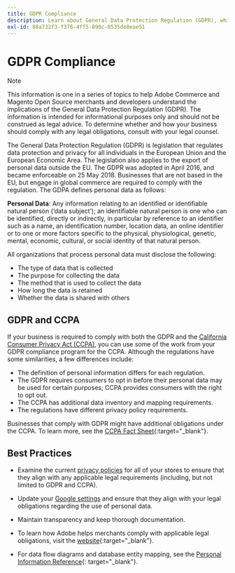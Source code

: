 ```yaml
---
title: GDPR Compliance
description: Learn about General Data Protection Regulation (GDPR), which is legislation that regulates data protection and privacy for all individuals in the European Union and the European Economic Area.
exl-id: 88a732f3-f376-4ff5-890c-0535de8eae51
---
```

# GDPR Compliance

>[!NOTE]
>
>This information is one in a series of topics to help Adobe Commerce and Magento Open Source merchants and developers understand the implications of the General Data Protection Regulation (GDPR). The information is intended for informational purposes only and should not be construed as legal advice. To determine whether and how your business should comply with any legal obligations, consult with your legal counsel.

The General Data Protection Regulation (GDPR) is legislation that regulates data protection and privacy for all individuals in the European Union and the European Economic Area. The legislation also applies to the export of personal data outside the EU. The GDPR was adopted in April 2016, and became enforceable on 25 May 2018. Businesses that are not based in the EU, but engage in global commerce are required to comply with the regulation. The GDPA defines personal data as follows:

**Personal Data**: Any information relating to an identified or identifiable natural person (‘data subject’); an identifiable natural person is one who can be identified, directly or indirectly, in particular by reference to an identifier such as a name, an identification number, location data, an online identifier or to one or more factors specific to the physical, physiological, genetic, mental, economic, cultural, or social identity of that natural person.

All organizations that process personal data must disclose the following:

- The type of data that is collected
- The purpose for collecting the data
- The method that is used to collect the data
- How long the data is retained
- Whether the data is shared with others

## GDPR and CCPA

If your business is required to comply with both the GDPR and the [California Consumer Privacy Act (CCPA)](https://docs.magento.com/user-guide/stores/compliance-ccpa.html), you can use some of the work from your GDPR compliance program for the CCPA. Although the regulations have some similarities, a few differences include:

- The definition of personal information differs for each regulation.
- The GDPR requires consumers to opt in before their personal data may be used for certain purposes; CCPA provides consumers with the right to opt out.
- The CCPA has additional data inventory and mapping requirements.
- The regulations have different privacy policy requirements.

Businesses that comply with GDPR might have additional obligations under the CCPA. To learn more, see the [CCPA Fact Sheet][3]{:target="_blank"}.

## Best Practices

- Examine the current [privacy policies](https://docs.magento.com/user-guide/stores/privacy-policy.html) for all of your stores to ensure that they align with any applicable legal requirements (including, but not limited to GDPR and CCPA).

- Update your [Google settings](https://docs.magento.com/user-guide/stores/compliance-privacy-google.html) and ensure that they align with your legal obligations regarding the use of personal data.

- Maintain transparency and keep thorough documentation.

- To learn how Adobe helps merchants comply with applicable legal obligations, visit the [website][1]{:target="_blank"}.

- For data flow diagrams and database entity mapping, see the [Personal Information Reference][2]{: target="_blank"}.

[1]: https://business.adobe.com/privacy/general-data-protection-regulation.html
[2]: https://devdocs.magento.com/compliance/privacy/pi-data-reference-m2.html
[3]: https://oag.ca.gov/system/files/attachments/press_releases/CCPA%20Fact%20Sheet%20%2800000002%29.pdf
